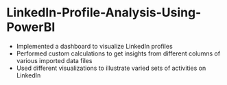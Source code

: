 # LinkedIn-Profile-Analysis-Using-PowerBI
 * Implemented a dashboard to visualize LinkedIn profiles
 * Performed custom calculations to get insights from different columns of various imported data files
 * Used different visualizations to illustrate varied sets of activities on LinkedIn
